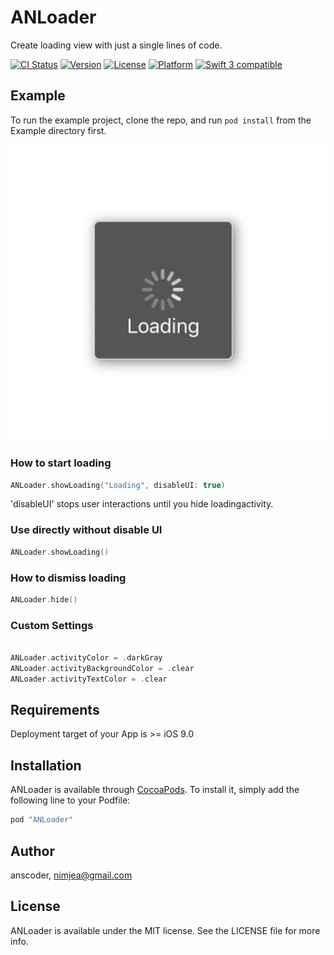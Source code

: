 # ANLoader

Create loading view with just a single lines of code.

[![CI Status](http://img.shields.io/travis/anscoder/ANLoader.svg?style=flat)](https://travis-ci.org/anscoder/ANLoader)
[![Version](https://img.shields.io/cocoapods/v/ANLoader.svg?style=flat)](http://cocoapods.org/pods/ANLoader)
[![License](https://img.shields.io/cocoapods/l/ANLoader.svg?style=flat)](http://cocoapods.org/pods/ANLoader)
[![Platform](https://img.shields.io/cocoapods/p/ANLoader.svg?style=flat)](http://cocoapods.org/pods/ANLoader)
<a href="https://developer.apple.com/swift"><img src="https://img.shields.io/badge/swift3-compatible-orange.svg?style=flat" alt="Swift 3 compatible" /></a>

## Example

To run the example project, clone the repo, and run `pod install` from the Example directory first.


![](https://raw.githubusercontent.com/ANSCoder/ANLoader/master/Example/ANLoader/Images.xcassets/Sticker%20Pack.stickerpack/Loading.sticker/Loading.gif)


### How to start loading

```swift
ANLoader.showLoading("Loading", disableUI: true)
```

'disableUI' stops user interactions until you hide loadingactivity.  

### Use directly without disable UI

```swift
ANLoader.showLoading()
```

### How to dismiss loading
```swift
ANLoader.hide()
```

### Custom Settings

```swift

ANLoader.activityColor = .darkGray
ANLoader.activityBackgroundColor = .clear
ANLoader.activityTextColor = .clear

```

## Requirements

Deployment target of your App is >= iOS 9.0

## Installation

ANLoader is available through [CocoaPods](http://cocoapods.org). To install
it, simply add the following line to your Podfile:

```ruby
pod "ANLoader"
```

## Author

anscoder, nimjea@gmail.com

## License

ANLoader is available under the MIT license. See the LICENSE file for more info.
